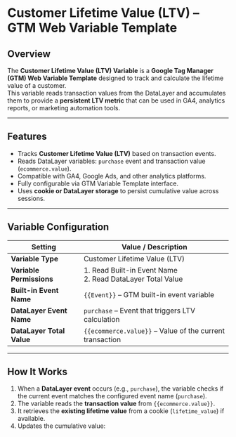 # Customer Lifetime Value (LTV) – GTM Web Variable Template

## Overview
The **Customer Lifetime Value (LTV) Variable** is a **Google Tag Manager (GTM) Web Variable Template** designed to track and calculate the lifetime value of a customer.  
This variable reads transaction values from the DataLayer and accumulates them to provide a **persistent LTV metric** that can be used in GA4, analytics reports, or marketing automation tools.

---

## Features
- Tracks **Customer Lifetime Value (LTV)** based on transaction events.  
- Reads DataLayer variables: `purchase` event and transaction value (`ecommerce.value`).  
- Compatible with GA4, Google Ads, and other analytics platforms.  
- Fully configurable via GTM Variable Template interface.  
- Uses **cookie or DataLayer storage** to persist cumulative value across sessions.  

---

## Variable Configuration

| Setting                   | Value / Description                                      |
|----------------------------|----------------------------------------------------------|
| **Variable Type**          | Customer Lifetime Value (LTV)                            |
| **Variable Permissions**   | 1. Read Built-in Event Name <br> 2. Read DataLayer Total Value |
| **Built-in Event Name**    | `{{Event}}` – GTM built-in event variable               |
| **DataLayer Event Name**   | `purchase` – Event that triggers LTV calculation        |
| **DataLayer Total Value**  | `{{ecommerce.value}}` – Value of the current transaction |

---

## How It Works

1. When a **DataLayer event** occurs (e.g., `purchase`), the variable checks if the current event matches the configured event name (`purchase`).  
2. The variable reads the **transaction value** from `{{ecommerce.value}}`.  
3. It retrieves the **existing lifetime value** from a cookie (`lifetime_value`) if available.  
4. Updates the cumulative value:
